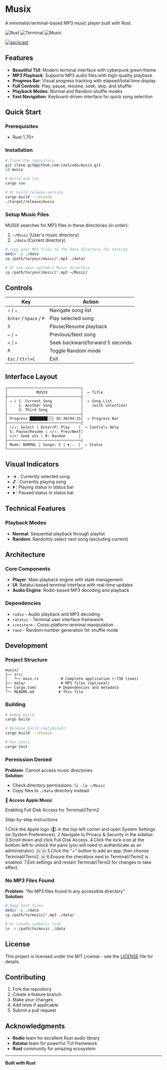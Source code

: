 # Musix

A minimalist terminal-based MP3 music player built with Rust.

![Rust](https://img.shields.io/badge/rust-%23000000.svg?style=for-the-badge&logo=rust&logoColor=white)
![Terminal](https://img.shields.io/badge/Terminal-UI-green?style=for-the-badge)
![Music](https://img.shields.io/badge/MP3-Player-orange?style=for-the-badge)

[![asciicast](https://asciinema.org/a/45pMbZkgYuKoOqfyqeRpoR6BS.svg)](https://asciinema.org/a/45pMbZkgYuKoOqfyqeRpoR6BS)

## Features

- **Beautiful TUI**: Modern terminal interface with cyberpunk green theme
- **MP3 Playback**: Supports MP3 audio files with high-quality playback
- **Progress Bar**: Visual progress tracking with elapsed/total time display
- **Full Controls**: Play, pause, resume, seek, skip, and shuffle
- **Playback Modes**: Normal and Random shuffle modes
- **Fast Navigation**: Keyboard-driven interface for quick song selection

## Quick Start

### Prerequisites

- Rust 1.70+

### Installation

```bash
# Clone the repository
git clone git@github.com:coolcode/musix.git
cd musix

# Build and run
cargo run

# Or build release version
cargo build --release
./target/release/musix
```

### Setup Music Files

MUSIX searches for MP3 files in these directories (in order):

1. `~/Music` (User's music directory)
2. `./data` (Current directory)

```bash
# Copy your MP3 files to the data directory for testing
mkdir -p ./data
cp /path/to/your/music/*.mp3 ./data/

# Or use your system's Music directory
cp /path/to/your/music/*.mp3 ~/Music/
```

## Controls

| Key | Action |
|-----|--------|
| `↑` / `↓` | Navigate song list |
| `Enter` / `Space` / `P` | Play selected song |
| `S` | Pause/Resume playback |
| `←` / `→` | Previous/Next song |
| `<` / `>` | Seek backward/forward 5 seconds |
| `R` | Toggle Random mode |
| `Esc` / `Ctrl+C` | Exit |

## Interface Layout

```
┌─────────────────────────────────┐
│             MUSIX               │  ← Title
├─────────────────────────────────┤
│ → ♪ 1. Current Song             │  ← Song List
│     2. Another Song             │    (with selection)
│     3. Third Song               │
├─────────────────────────────────┤
│ Progress ████████░░░ 02:30/04:15│  ← Progress Bar
├─────────────────────────────────┤
│ ↑/↓: Select | Enter/P: Play    │  ← Controls Help
│ S: Pause/Resume | ←/→: Prev/Next│
│ </>: Seek ±5s | R: Random      │
├─────────────────────────────────┤
│ Mode: NORMAL | Songs: 5 | ⏵... │  ← Status
└─────────────────────────────────┘
```

## Visual Indicators

- **→** : Currently selected song
- **♪** : Currently playing song
- **⏵** : Playing status in status bar
- **⏸** : Paused status in status bar

## Technical Features

### Playback Modes

- **Normal**: Sequential playback through playlist
- **Random**: Randomly select next song (excluding current)

## Architecture

### Core Components

- **Player**: Main playback engine with state management
- **UI**: Ratatui-based terminal interface with real-time updates
- **Audio Engine**: Rodio-based MP3 decoding and playback

### Dependencies

- `rodio` - Audio playback and MP3 decoding
- `ratatui` - Terminal user interface framework
- `crossterm` - Cross-platform terminal manipulation
- `rand` - Random number generation for shuffle mode

## Development

### Project Structure

```
musix/
├── src/
│   └── main.rs          # Complete application (~730 lines)
├── data/                # MP3 files (optional)
├── Cargo.toml          # Dependencies and metadata
└── README.md           # This file
```

### Building

```bash
# Debug build
cargo build

# Release build (optimized)
cargo build --release

# Run tests
cargo test
```

### Permission Denied

**Problem**: Cannot access music directories  
**Solution**:

- Check directory permissions: `ls -la ~/Music`
- Copy files to `./data` directory instead

** Access Apple Music**

Enabling Full Disk Access for Terminal/iTerm2

Step-by-step instructions

1.Click the Apple logo () in the top-left corner and open System Settings (or System Preferences).
2.Navigate to Privacy & Security in the sidebar.
3.Scroll down and click Full Disk Access.
4.Click the lock icon at the bottom-left to unlock the pane (you will need to authenticate as an administrator).  ￼ ￼
5.Click the "+" button to add an app, then choose Terminal/iTerm2.  ￼
6.Ensure the checkbox next to Terminal/iTerm2 is enabled.
7.Exit settings and restart Terminal/iTerm2 for changes to take effect.  

### No MP3 Files Found

**Problem**: "No MP3 files found in any accessible directory"  
**Solution**:
```bash
# Copy test files
mkdir -p ./data
cp /path/to/music/*.mp3 ./data/

# Or create symbolic link
ln -s /path/to/music ./data
```

## License

This project is licensed under the MIT License - see the [LICENSE](LICENSE) file for details.

## Contributing

1. Fork the repository
2. Create a feature branch
3. Make your changes
4. Add tests if applicable
5. Submit a pull request

## Acknowledgments

- **Rodio** team for excellent Rust audio library
- **Ratatui** team for powerful TUI framework
- **Rust** community for amazing ecosystem

---

**Built with Rust**